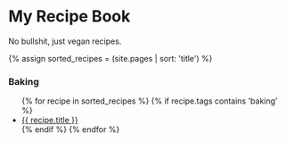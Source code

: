 # My Recipe Book

No bullshit, just vegan recipes.

{% assign sorted_recipes = (site.pages | sort: 'title') %}

### Baking

<ul>
  {% for recipe in sorted_recipes %}
    {% if recipe.tags contains 'baking' %}
      <li>
        <a href="{{ recipe.url }}">{{ recipe.title }}</a>
      </li>
    {% endif %}
  {% endfor %}
</ul>
